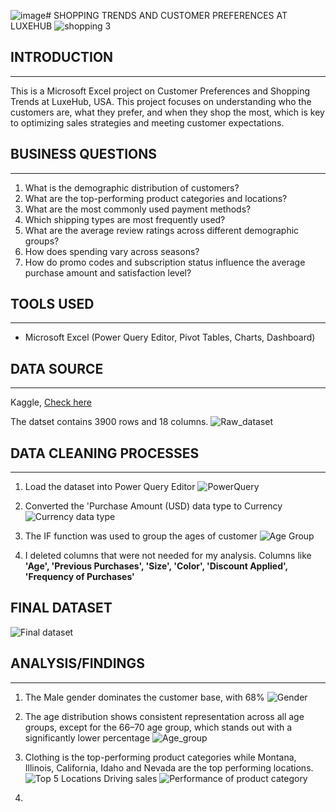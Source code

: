 ![image](https://github.com/user-attachments/assets/dab072c4-55bb-432f-aa81-a461382662b6)# SHOPPING TRENDS AND CUSTOMER PREFERENCES AT LUXEHUB
![shopping 3](https://github.com/user-attachments/assets/ab87471b-58dc-4eb8-b241-12ccb69ff476)


## INTRODUCTION
---
This is a Microsoft Excel project on Customer Preferences and Shopping Trends at LuxeHub, USA. This project focuses on understanding who the customers are, what they prefer, and when they shop the most, which is key to optimizing sales strategies and meeting customer expectations.

## BUSINESS QUESTIONS
---
1. What is the demographic distribution of customers?
2. What are the top-performing product categories and locations?
3. What are the most commonly used payment methods?
4. Which shipping types are most frequently used?
5. What are the average review ratings across different demographic groups?
6. How does spending vary across seasons? 
7. How do promo codes and subscription status influence the average purchase amount and satisfaction level?

## TOOLS USED
---
- Microsoft Excel (Power Query Editor, Pivot Tables, Charts, Dashboard)

## DATA SOURCE
---
Kaggle, [Check here](https://www.kaggle.com/datasets/zeesolver/consumer-behavior-and-shopping-habits-dataset)

The datset contains 3900 rows and 18 columns.
![Raw_dataset](https://github.com/user-attachments/assets/5689bc98-467e-45e2-94ca-6381726e6939)

## DATA CLEANING PROCESSES
---

1. Load the dataset into Power Query Editor
![PowerQuery](https://github.com/user-attachments/assets/77c699f7-5e91-4915-b746-742ed39f7fe4)

2. Converted the 'Purchase Amount (USD) data type to Currency
![Currency data type](https://github.com/user-attachments/assets/7b25de6f-c7c3-4eb6-8883-3cac8f9bd9e7)

3. The IF function was used to group the ages of customer
![Age Group](https://github.com/user-attachments/assets/ffae4ced-a220-4106-851a-cbfb9b2810a4)

4. I deleted columns that were not needed for my analysis. Columns like **'Age', 'Previous Purchases', 'Size', 'Color', 'Discount Applied', 'Frequency of Purchases'**

## FINAL DATASET 
![Final dataset](https://github.com/user-attachments/assets/c7f30ab1-a9a9-4acd-af9e-3e5810c1581d)

## ANALYSIS/FINDINGS
---
1. The Male gender dominates the customer base, with 68%
![Gender](https://github.com/user-attachments/assets/b9f43be4-2d0c-47c5-83a1-a89ad25d1d5f)

2. The age distribution shows consistent representation across all age groups, except for the 66–70 age group, which stands out with a significantly lower percentage
![Age_group](https://github.com/user-attachments/assets/278411a1-3517-40a8-8098-e1aa77bd09ba)

3. Clothing is the top-performing product categories while Montana, Illinois, California, Idaho and Nevada are the top performing locations.
![Top 5 Locations Driving sales](https://github.com/user-attachments/assets/1dbdf68f-3bf8-4078-86a7-44dbf14e86eb)
![Performance of product category](https://github.com/user-attachments/assets/4ecd7d7c-36d2-4c6c-a794-aaeb3f8335fe)

4. 














